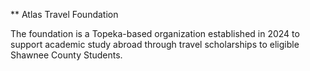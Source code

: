 ** Atlas Travel Foundation

The foundation is a Topeka-based organization established in 2024 to support academic study abroad through travel scholarships to eligible Shawnee County Students.
